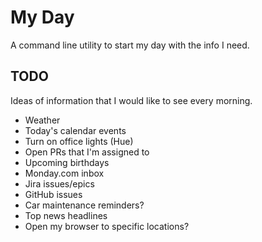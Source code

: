 # My Day

A command line utility to start my day with the info I need.

## TODO

Ideas of information that I would like to see every morning.

- Weather
- Today's calendar events
- Turn on office lights (Hue)
- Open PRs that I'm assigned to
- Upcoming birthdays
- Monday.com inbox
- Jira issues/epics
- GitHub issues
- Car maintenance reminders?
- Top news headlines
- Open my browser to specific locations?
